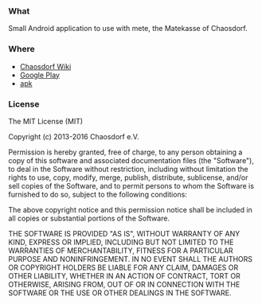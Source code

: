 ### What
Small Android application to use with mete, the Matekasse of Chaosdorf.

### Where
* [Chaosdorf Wiki](https://wiki.chaosdorf.de/Meteroid)
* [Google Play](https://play.google.com/store/apps/details?id=de.chaosdorf.meteroid)
* [apk](https://github.com/chaosdorf/meteroid/releases/)

### License
The MIT License (MIT)

Copyright (c) 2013-2016 Chaosdorf e.V.

Permission is hereby granted, free of charge, to any person obtaining a copy
of this software and associated documentation files (the "Software"), to deal
in the Software without restriction, including without limitation the rights
to use, copy, modify, merge, publish, distribute, sublicense, and/or sell
copies of the Software, and to permit persons to whom the Software is
furnished to do so, subject to the following conditions:

The above copyright notice and this permission notice shall be included in
all copies or substantial portions of the Software.

THE SOFTWARE IS PROVIDED "AS IS", WITHOUT WARRANTY OF ANY KIND, EXPRESS OR
IMPLIED, INCLUDING BUT NOT LIMITED TO THE WARRANTIES OF MERCHANTABILITY,
FITNESS FOR A PARTICULAR PURPOSE AND NONINFRINGEMENT. IN NO EVENT SHALL THE
AUTHORS OR COPYRIGHT HOLDERS BE LIABLE FOR ANY CLAIM, DAMAGES OR OTHER
LIABILITY, WHETHER IN AN ACTION OF CONTRACT, TORT OR OTHERWISE, ARISING FROM,
OUT OF OR IN CONNECTION WITH THE SOFTWARE OR THE USE OR OTHER DEALINGS IN
THE SOFTWARE.
